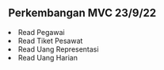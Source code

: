 <h2>
    Perkembangan MVC 23/9/22
</h2>

<li>Read Pegawai</li>
<li>Read Tiket Pesawat</li>
<li>Read Uang Representasi</li>
<li>Read Uang Harian</li>
